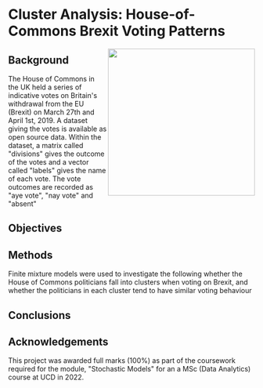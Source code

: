 # Cluster Analysis: House-of-Commons Brexit Voting Patterns

<img align="right" width=300 src="https://user-images.githubusercontent.com/29300100/195382158-d33a0353-816e-4e42-becf-2d5412efd892.png">

## Background
The House of Commons in the UK held a series of indicative votes on Britain's withdrawal from the EU (Brexit) on March 27th and April 1st, 2019. A dataset giving the votes is available as open source data. Within the dataset, a matrix called "divisions" gives the outcome of the votes and a vector called "labels" gives the name of each vote.  The vote outcomes are recorded as "aye vote", "nay vote" and "absent" 

## Objectives


## Methods
Finite mixture models were used to investigate the following whether the House of Commons politicians fall into clusters when voting on Brexit, and whether the politicians in each cluster tend to have similar voting behaviour

## Conclusions

## Acknowledgements
This project was awarded full marks (100%) as part of the coursework required for the module, "Stochastic Models" for an a MSc (Data Analytics) course at UCD in 2022. 
